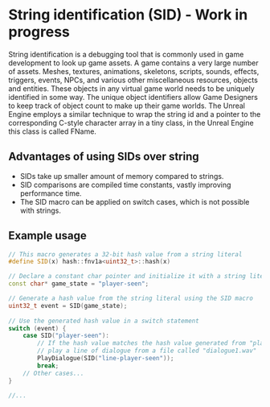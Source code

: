 # String identification (SID) - Work in progress 
String identification is a debugging tool that is commonly used in game development to look up game assets. A game contains a very large number of assets. Meshes, textures, animations, skeletons, scripts, sounds, effects, triggers, events, NPCs, and various other miscellaneous resources, objects and entities. These objects in any virtual game world needs to be uniquely identified in some way. The unique object identifiers allow Game Designers to keep track of object count to make up their game worlds. The Unreal Engine employs a similar technique  to wrap the string id and a pointer to the corresponding C-style character array in a tiny class, in the Unreal Engine this class is called FName.



## Advantages of using SIDs over string
* SIDs take up smaller amount of memory compared to strings.
* SID comparisons are compiled time constants, vastly improving performance time.  
* The SID macro can be applied on switch cases, which is not possible with strings.


## Example usage

```cpp
// This macro generates a 32-bit hash value from a string literal
#define SID(x) hash::fnv1a<uint32_t>::hash(x)

// Declare a constant char pointer and initialize it with a string literal
const char* game_state = "player-seen";

// Generate a hash value from the string literal using the SID macro
uint32_t event = SID(game_state);
    
// Use the generated hash value in a switch statement
switch (event) {
    case SID("player-seen"):
        // If the hash value matches the hash value generated from "player-seen",
        // play a line of dialogue from a file called "dialogue1.wav"
        PlayDialogue(SID("line-player-seen"));
        break;
    // Other cases...
}

//...
    
``` 




